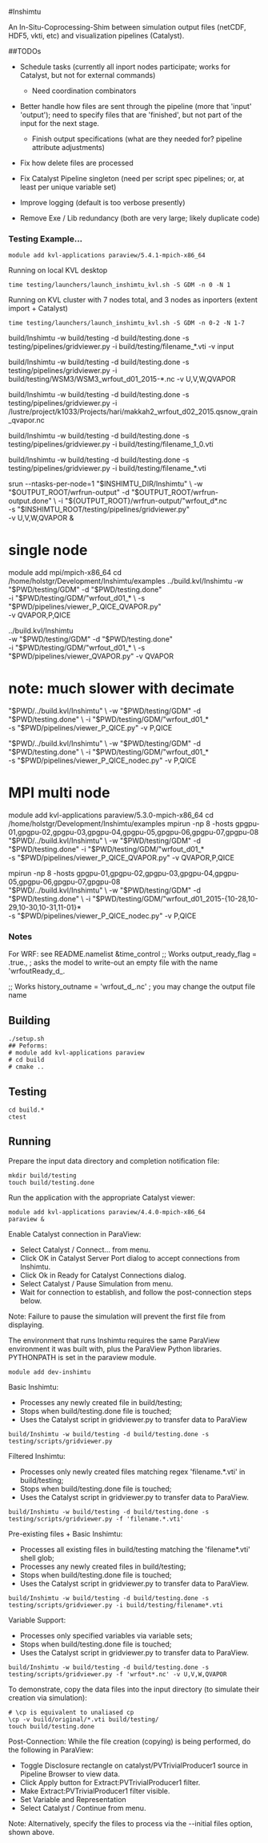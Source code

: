 #Inshimtu

An In-Situ-Coprocessing-Shim between simulation output files (netCDF, HDF5, vkti, etc) and visualization pipelines (Catalyst).

##TODOs

* Schedule tasks (currently all inport nodes participate; works for Catalyst, but not for external commands)
  * Need coordination combinators

* Better handle how files are sent through the pipeline (more that 'input' 'output'); need to specify files that are 'finished', but not part of the input for the next stage.
  * Finish output specifications (what are they needed for? pipeline attribute adjustments)

* Fix how delete files are processed

* Fix Catalyst Pipeline singleton (need per script spec pipelines; or, at least per unique variable set)


* Improve logging (default is too verbose presently)

* Remove Exe / Lib redundancy (both are very large; likely duplicate code)

### Testing Example...

```
module add kvl-applications paraview/5.4.1-mpich-x86_64
```

Running on local KVL desktop

```
time testing/launchers/launch_inshimtu_kvl.sh -S GDM -n 0 -N 1
```


Running on KVL cluster with 7 nodes total, and 3 nodes as inporters (extent import + Catalyst)

```
time testing/launchers/launch_inshimtu_kvl.sh -S GDM -n 0-2 -N 1-7
```

build/Inshimtu -w build/testing -d build/testing.done -s testing/pipelines/gridviewer.py -i build/testing/filename_*.vti -v input

build/Inshimtu -w build/testing -d build/testing.done -s testing/pipelines/gridviewer.py -i build/testing/WSM3/WSM3_wrfout_d01_2015-*.nc -v U,V,W,QVAPOR

build/Inshimtu -w build/testing -d build/testing.done -s testing/pipelines/gridviewer.py -i /lustre/project/k1033/Projects/hari/makkah2_wrfout_d02_2015.qsnow_qrain_qvapor.nc

build/Inshimtu -w build/testing -d build/testing.done -s testing/pipelines/gridviewer.py -i build/testing/filename_1_0.vti

build/Inshimtu -w build/testing -d build/testing.done -s testing/pipelines/gridviewer.py -i build/testing/filename_*.vti


srun --ntasks-per-node=1 "$INSHIMTU_DIR/Inshimtu" \
     -w "$OUTPUT_ROOT/wrfrun-output" -d "$OUTPUT_ROOT/wrfrun-output.done" \
     -i "${OUTPUT_ROOT}/wrfrun-output/"wrfout_d*.nc \
     -s "$INSHIMTU_ROOT/testing/pipelines/gridviewer.py" \
     -v U,V,W,QVAPOR
  &

# single node
module add mpi/mpich-x86_64
cd /home/holstgr/Development/Inshimtu/examples
../build.kvl/Inshimtu -w "$PWD/testing/GDM" -d "$PWD/testing.done" \
                      -i "$PWD/testing/GDM/"wrfout_d01_* \
                      -s "$PWD/pipelines/viewer_P_QICE_QVAPOR.py" \
                      -v QVAPOR,P,QICE

../build.kvl/Inshimtu \
    -w "$PWD/testing/GDM" -d "$PWD/testing.done" \
    -i "$PWD/testing/GDM/"wrfout_d01_* \
    -s "$PWD/pipelines/viewer_QVAPOR.py" -v QVAPOR

# note: much slower with decimate
"$PWD/../build.kvl/Inshimtu" \
    -w "$PWD/testing/GDM" -d "$PWD/testing.done" \
    -i "$PWD/testing/GDM/"wrfout_d01_* \
    -s "$PWD/pipelines/viewer_P_QICE.py" -v P,QICE

"$PWD/../build.kvl/Inshimtu" \
    -w "$PWD/testing/GDM" -d "$PWD/testing.done" \
    -i "$PWD/testing/GDM/"wrfout_d01_* \
    -s "$PWD/pipelines/viewer_P_QICE_nodec.py" -v P,QICE


# MPI multi node
module add kvl-applications paraview/5.3.0-mpich-x86_64
cd /home/holstgr/Development/Inshimtu/examples
mpirun -np 8 -hosts gpgpu-01,gpgpu-02,gpgpu-03,gpgpu-04,gpgpu-05,gpgpu-06,gpgpu-07,gpgpu-08 \
  "$PWD/../build.kvl/Inshimtu" \
    -w "$PWD/testing/GDM" -d "$PWD/testing.done" -i "$PWD/testing/GDM/"wrfout_d01_* \
    -s "$PWD/pipelines/viewer_P_QICE_QVAPOR.py" -v QVAPOR,P,QICE

mpirun -np 8 -hosts gpgpu-01,gpgpu-02,gpgpu-03,gpgpu-04,gpgpu-05,gpgpu-06,gpgpu-07,gpgpu-08 \
  "$PWD/../build.kvl/Inshimtu" \
    -w "$PWD/testing/GDM" -d "$PWD/testing.done" \
    -i "$PWD/testing/GDM/"wrfout_d01_2015-{10-28,10-29,10-30,10-31,11-01}* \
    -s "$PWD/pipelines/viewer_P_QICE_nodec.py" -v P,QICE


### Notes

For WRF: see README.namelist
  &time_control
  ;; Works
  output_ready_flag = .true.,  ; asks the model to write-out an empty file with the name 'wrfoutReady_d<domain>_<date>.

  ;; Works
  history_outname = 'wrfout_d<domain>_<date>.nc' ; you may change the output file name

## Building

```
./setup.sh
## Peforms:
# module add kvl-applications paraview
# cd build
# cmake ..
```

## Testing

```
cd build.*
ctest
```

## Running

Prepare the input data directory and completion notification file:

```
mkdir build/testing
touch build/testing.done
```

Run the application with the appropriate Catalyst viewer:

```
module add kvl-applications paraview/4.4.0-mpich-x86_64
paraview &
```

Enable Catalyst connection in ParaView:

* Select Catalyst / Connect... from menu.
* Click OK in Catalyst Server Port dialog to accept connections from Inshimtu.
* Click Ok in Ready for Catalyst Connections dialog.
* Select Catalyst / Pause Simulation from menu.
* Wait for connection to establish, and follow the post-connection steps below.

Note: Failure to pause the simulation will prevent the first file from displaying.

 
The environment that runs Inshimtu requires the same ParaView environment it was built with, plus the ParaView Python libraries.  PYTHONPATH is set in the paraview module.

```
module add dev-inshimtu
```

Basic Inshimtu:
* Processes any newly created file in build/testing;
* Stops when build/testing.done file is touched;
* Uses the Catalyst script in gridviewer.py to transfer data to ParaView

```
build/Inshimtu -w build/testing -d build/testing.done -s testing/scripts/gridviewer.py
```

Filtered Inshimtu:
* Processes only newly created files matching regex 'filename.*.vti' in build/testing;
* Stops when build/testing.done file is touched;
* Uses the Catalyst script in gridviewer.py to transfer data to ParaView.
```
build/Inshimtu -w build/testing -d build/testing.done -s testing/scripts/gridviewer.py -f 'filename.*.vti'
```

Pre-existing files + Basic Inshimtu:
* Processes all existing files in build/testing matching the 'filename*.vti' shell glob;
* Processes any newly created files in build/testing;
* Stops when build/testing.done file is touched;
* Uses the Catalyst script in gridviewer.py to transfer data to ParaView.
```
build/Inshimtu -w build/testing -d build/testing.done -s testing/scripts/gridviewer.py -i build/testing/filename*.vti
```

Variable Support: 
* Processes only specified variables via variable sets;
* Stops when build/testing.done file is touched;
* Uses the Catalyst script in gridviewer.py to transfer data to ParaView.
``` 
build/Inshimtu -w build/testing -d build/testing.done -s testing/scripts/gridviewer.py -f 'wrfout*.nc' -v U,V,W,QVAPOR
``` 

To demonstrate, copy the data files into the input directory (to simulate their creation via simulation):

```
# \cp is equivalent to unaliased cp
\cp -v build/original/*.vti build/testing/
touch build/testing.done
```

Post-Connection: While the file creation (copying) is being performed, do the following in ParaView:

* Toggle Disclosure rectangle on catalyst/PVTrivialProducer1 source in Pipeline Browser to view data.
* Click Apply button for Extract:PVTrivialProducer1 filter.
* Make Extract:PVTrivialProducer1 filter visible.
* Set Variable and Representation
* Select Catalyst / Continue from menu.

Note: Alternatively, specify the files to process via the --initial files option, shown above.



